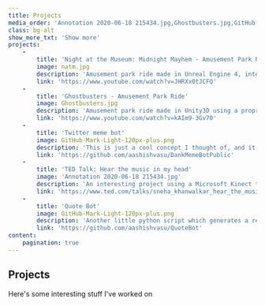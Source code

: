 ```yaml
---
title: Projects
media_order: 'Annotation 2020-06-18 215434.jpg,Ghostbusters.jpg,GitHub-Mark-Light-120px-plus.png,natm.jpg'
class: bg-alt
show_more_txt: 'Show more'
projects:
    -
        title: 'Night at the Museum: Midnight Mayhem - Amusement Park Ride'
        image: natm.jpg
        description: 'Amusement park ride made in Unreal Engine 4, integrated with proprietary hardware to connect to the ride systems. This was really fun to work on!'
        link: 'https://www.youtube.com/watch?v=JHRXx0tJCFQ'
    -
        title: 'Ghostbusters - Amusement Park Ride'
        image: Ghostbusters.jpg
        description: 'Amusement park ride made in Unity3D using a proprietary hardware interface to control the guns in the shooting experience.'
        link: 'https://www.youtube.com/watch?v=kAIm9-3Gv70'
    -
        title: 'Twitter meme bot'
        image: GitHub-Mark-Light-120px-plus.png
        description: 'This is just a cool concept I thought of, and it was a good opportunity to get my python chops up to speed. Uses a couple of python libraries to get the top meme from r/DankMemes and post it to @TheDankMemeBot on Twitter.'
        link: 'https://github.com/aashishvasu/DankMemeBotPublic'
    -
        title: 'TED Talk: Hear the music in my head'
        image: 'Annotation 2020-06-18 215434.jpg'
        description: 'An interesting project using a Microsoft Kinect to detect body motion, and send midi signals to play live music.'
        link: 'https://www.ted.com/talks/sneha_khanwalkar_hear_the_music_in_my_head?language=en'
    -
        title: 'Quote Bot'
        image: GitHub-Mark-Light-120px-plus.png
        description: 'Another little python script which generates a really nice looking "Inspirational Quote" type image based on input.'
        link: 'https://github.com/aashishvasu/QuoteBot'
content:
    pagination: true
---
```


## Projects
Here's some interesting stuff I've worked on